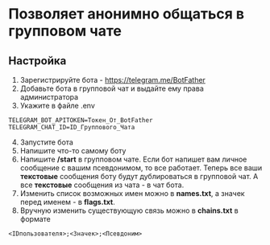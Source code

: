 # Позволяет анонимно общаться в групповом чате
## Настройка
1. Зарегистрируйте бота - https://telegram.me/BotFather
2. Добавьте бота в групповой чат и выдайте ему права администратора
3. Укажите в файле .env
```
TELEGRAM_BOT_APITOKEN=Токен_От_BotFather
TELEGRAM_CHAT_ID=ID_Группового_Чата
```
4. Запустите бота
5. Напишите что-то самому боту
6. Напишите **/start** в групповом чате. Если бот напишет вам личное сообщение с вашим псевдонимом, то все работает. Теперь все ваши **текстовые** сообщения боту будут дублироваться в групповой чат. А все **текстовые** сообщения из чата - в чат бота.
7. Изменить список возможных имен можно в **names.txt**, а значек перед именем - в **flags.txt**.
8. Вручную изменить существующую связь можно в **chains.txt** в формате
```
<IDпользователя>;<Значек>;<Псевдоним>
```
